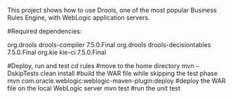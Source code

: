 This project shows how to use Drools, one of the most popular Business Rules Engine, with WebLogic application servers.

#Required dependencies:

<dependency>
  <groupId>org.drools</groupId>
  <artifactId>drools-compiler</artifactId>
  <version>7.5.0.Final</version>
</dependency>
<dependency>
  <groupId>org.drools</groupId>
  <artifactId>drools-decisiontables</artifactId>
  <version>7.5.0.Final</version>
</dependency>
<dependency>
  <groupId>org.kie</groupId>
  <artifactId>kie-ci</artifactId>
  <version>7.5.0.Final</version>
</dependency>

#Deploy, run and test
cd rules                                             #move to the home directory
mvn –DskipTests clean install                        #build the WAR file while skipping the test phase
mvn com.oracle.weblogic:weblogic-maven-plugin:deploy #deploy the WAR file on the local WebLogic server
mvn test                                             #run the unit test
